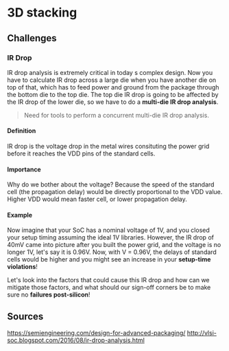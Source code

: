 # 3D stacking 

## Challenges

### IR Drop

IR drop analysis is extremely critical in today s complex design. Now you have to 
calculate IR drop across a large die when you have another 
die on top of that, which has to feed power and ground from the package through the 
bottom die to the top die. The top die IR drop is going to be affected by the IR drop 
of the lower die, so we have to do a **multi-die IR drop analysis**.

> Need for tools to perform a concurrent multi-die IR drop analysis.

#### Definition 

IR drop is the voltage drop in the metal wires consituting the power grid before it 
reaches the VDD pins of the standard cells.

#### Importance

Why do we bother about the voltage? Because the speed of the standard cell (the 
propagation delay) would be directly proportional to the VDD value. Higher VDD would 
mean faster cell, or lower propagation delay.

#### Example 

Now imagine that your SoC has a nominal voltage of 1V, and you closed your setup timing 
assuming the ideal 1V libraries. However, the IR drop of 40mV came into picture after 
you built the power grid, and the voltage is no longer 1V, let's say it is 0.96V. Now, 
with V = 0.96V, the delays of standard cells would be higher and you might see an 
increase in your **setup-time violations**!

Let's look into the factors that could cause this IR drop and how can we mitigate those 
factors, and what should our sign-off corners be to make sure no **failures 
post-silicon**!




## Sources 

https://semiengineering.com/design-for-advanced-packaging/
http://vlsi-soc.blogspot.com/2016/08/ir-drop-analysis.html
